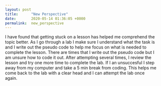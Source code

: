 ```yaml
---
layout: post
title:      "New Perspective"
date:       2020-05-14 01:36:05 +0000
permalink:  new_perspective
---
```



I have found that getting stuck on a lesson has helped me comprehend the topic better. As I go through a lab I make sure I understand what the task is and I write out the pseudo code to help me focus on what is needed to complete the lesson. There are times that I write out the pseudo code but I am unsure how to code it out. After attempting several times, I review the lesson and try one more time to complete the lab. If I an unsuccesful I step away from my computer and take a 5 min break from coding. This helps me come back to the lab with a clear head and I can attempt the lab once again. 

